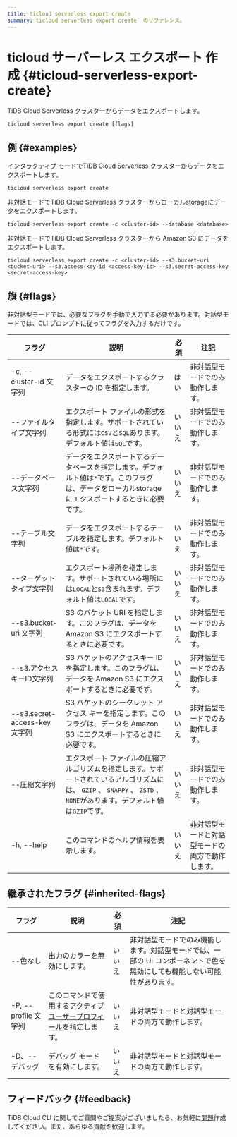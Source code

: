 ```yaml
---
title: ticloud serverless export create
summary: ticloud serverless export create` のリファレンス。
---
```


# ticloud サーバーレス エクスポート 作成 {#ticloud-serverless-export-create}

TiDB Cloud Serverless クラスターからデータをエクスポートします。

```shell
ticloud serverless export create [flags]
```

## 例 {#examples}

インタラクティブ モードでTiDB Cloud Serverless クラスターからデータをエクスポートします。

```shell
ticloud serverless export create
```

非対話モードでTiDB Cloud Serverless クラスターからローカルstorageにデータをエクスポートします。

```shell
ticloud serverless export create -c <cluster-id> --database <database>
```

非対話モードでTiDB Cloud Serverless クラスターから Amazon S3 にデータをエクスポートします。

```shell
ticloud serverless export create -c <cluster-id> --s3.bucket-uri <bucket-uri> --s3.access-key-id <access-key-id> --s3.secret-access-key <secret-access-key>
```

## 旗 {#flags}

非対話型モードでは、必要なフラグを手動で入力する必要があります。対話型モードでは、CLI プロンプトに従ってフラグを入力するだけです。

| フラグ                        | 説明                                                                                                      | 必須  | 注記                       |
| -------------------------- | ------------------------------------------------------------------------------------------------------- | --- | ------------------------ |
| -c, --cluster-id 文字列       | データをエクスポートするクラスターの ID を指定します。                                                                           | はい  | 非対話型モードでのみ動作します。         |
| --ファイルタイプ文字列               | エクスポート ファイルの形式を指定します。サポートされている形式には`CSV`と`SQL`あります。デフォルト値は`SQL`です。                                       | いいえ | 非対話型モードでのみ動作します。         |
| --データベース文字列                | データをエクスポートするデータベースを指定します。デフォルト値は`*`です。このフラグは、データをローカルstorageにエクスポートするときに必要です。                           | いいえ | 非対話型モードでのみ動作します。         |
| --テーブル文字列                  | データをエクスポートするテーブルを指定します。デフォルト値は`*`です。                                                                    | いいえ | 非対話型モードでのみ動作します。         |
| --ターゲットタイプ文字列              | エクスポート場所を指定します。サポートされている場所には`LOCAL`と`S3`含まれます。デフォルト値は`LOCAL`です。                                         | いいえ | 非対話型モードでのみ動作します。         |
| --s3.bucket-uri 文字列        | S3 のバケット URI を指定します。このフラグは、データを Amazon S3 にエクスポートするときに必要です。                                             | いいえ | 非対話型モードでのみ動作します。         |
| --s3.アクセスキーID文字列           | S3 バケットのアクセスキー ID を指定します。このフラグは、データを Amazon S3 にエクスポートするときに必要です。                                        | いいえ | 非対話型モードでのみ動作します。         |
| --s3.secret-access-key 文字列 | S3 バケットのシークレット アクセス キーを指定します。このフラグは、データを Amazon S3 にエクスポートするときに必要です。                                    | いいえ | 非対話型モードでのみ動作します。         |
| --圧縮文字列                    | エクスポート ファイルの圧縮アルゴリズムを指定します。サポートされているアルゴリズムには、 `GZIP` 、 `SNAPPY` 、 `ZSTD` 、 `NONE`があります。デフォルト値は`GZIP`です。 | いいえ | 非対話型モードでのみ動作します。         |
| -h, --help                 | このコマンドのヘルプ情報を表示します。                                                                                     | いいえ | 非対話型モードと対話型モードの両方で動作します。 |

## 継承されたフラグ {#inherited-flags}

| フラグ               | 説明                                                                             | 必須  | 注記                                                             |
| ----------------- | ------------------------------------------------------------------------------ | --- | -------------------------------------------------------------- |
| --色なし             | 出力のカラーを無効にします。                                                                 | いいえ | 非対話型モードでのみ機能します。対話型モードでは、一部の UI コンポーネントで色を無効にしても機能しない可能性があります。 |
| -P, --profile 文字列 | このコマンドで使用するアクティブ[ユーザープロフィール](/tidb-cloud/cli-reference.md#user-profile)を指定します。 | いいえ | 非対話型モードと対話型モードの両方で動作します。                                       |
| -D、--デバッグ         | デバッグ モードを有効にします。                                                               | いいえ | 非対話型モードと対話型モードの両方で動作します。                                       |

## フィードバック {#feedback}

TiDB Cloud CLI に関してご質問やご提案がございましたら、お気軽に[問題](https://github.com/tidbcloud/tidbcloud-cli/issues/new/choose)作成してください。また、あらゆる貢献を歓迎します。
